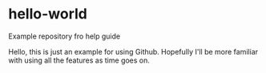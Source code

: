 # hello-world
Example repository fro help guide

Hello, this is just an example for using Github. Hopefully I'll be more familiar with using all the features as time goes on.
